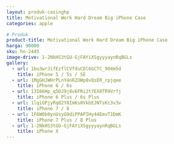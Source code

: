 ```yaml
---
layout: produk-casinghp
title: Motivational Work Hard Dream Big iPhone Case
categories: apple

# Produk
product-title: Motivational Work Hard Dream Big iPhone Case
harga: 90000
sku: hn-2445
image-drive: 1-2NkHS3tGU-GjFAYiXSgyyyaynRqBGLs
gallery:
  - url: 1bu3wrJifEzflCVfduCDl6GCTC_9O4m5d
    title: iPhone 5 / 5s / SE
  - url: 1MgGHJWHrPLnY4nRZUWp8vQsER_rpjqee
    title: iPhone 6 / 6s
  - url: 13I66Hp_q5DJ9j8v6FRi2t7EX8TR9Vrfj
    title: iPhone 6 Plus / 6s Plus
  - url: 1lqiGPjyRqO2Y8ImKs0VkbEJNTsKc3v3v
    title: iPhone 7 / 8
  - url: 1F6W0b0ynUsyG9diPPAPIHy44EmvT1DmK
    title: iPhone 7 Plus / 8 Plus
  - url: 1-2NkHS3tGU-GjFAYiXSgyyyaynRqBGLs
    title: iPhone X
---
```

